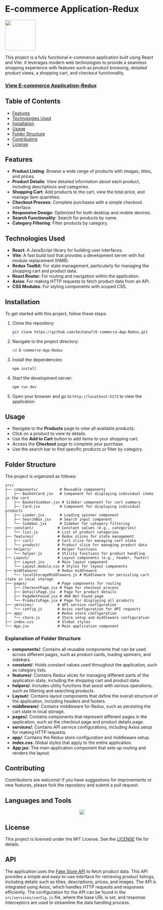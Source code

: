 # E-commerce Application-Redux

<img src="https://user-images.githubusercontent.com/74038190/212257467-871d32b7-e401-42e8-a166-fcfd7baa4c6b.gif" width="100">

This project is a fully functional e-commerce application built using React and Vite. It leverages modern web technologies to provide a seamless shopping experience with features such as product browsing, detailed product views, a shopping cart, and checkout functionality.

<h3><a href="https://e-commerce-app-redux-beta.vercel.app/">View E-commerce Application-Redux</a></h3>

## Table of Contents

- [Features](#features)
- [Technologies Used](#technologies-used)
- [Installation](#installation)
- [Usage](#usage)
- [Folder Structure](#folder-structure)
- [Contributing](#contributing)
- [License](#license)

## Features

- **Product Listing**: Browse a wide range of products with images, titles, and prices.
- **Product Details**: View detailed information about each product, including descriptions and categories.
- **Shopping Cart**: Add products to the cart, view the total price, and manage item quantities.
- **Checkout Process**: Complete purchases with a simple checkout interface.
- **Responsive Design**: Optimized for both desktop and mobile devices.
- **Search Functionality**: Search for products by name.
- **Category Filtering**: Filter products by category.

## Technologies Used

- **React**: A JavaScript library for building user interfaces.
- **Vite**: A fast build tool that provides a development server with hot module replacement (HMR).
- **Redux Toolkit**: For state management, particularly for managing the shopping cart and product data.
- **React Router**: For routing and navigation within the application.
- **Axios**: For making HTTP requests to fetch product data from an API.
- **CSS Modules**: For styling components with scoped CSS.

## Installation

To get started with this project, follow these steps:

1. Clone the repository:
   ```bash
   git clone https://github.com/keihanaf/E-commerce-App-Redux.git
   ```

2. Navigate to the project directory:
   ```bash
   cd E-commerce-App-Redux
   ```

3. Install the dependencies:
   ```bash
   npm install
   ```

4. Start the development server:
   ```bash
   npm run dev
   ```

5. Open your browser and go to `http://localhost:5173` to view the application.

## Usage

- Navigate to the **Products** page to view all available products.
- Click on a product to view its details.
- Use the **Add to Cart** button to add items to your shopping cart.
- Access the **Checkout** page to complete your purchase.
- Use the search bar to find specific products or filter by category.

## Folder Structure

The project is organized as follows:

```
src/
├── components/          # Reusable components
│   ├── BasketCard.jsx   # Component for displaying individual items in the cart
│   ├── BasketSidebar.jsx # Sidebar component for cart summary
│   ├── Card.jsx         # Component for displaying individual products
│   ├── Loader.jsx       # Loading spinner component
│   ├── SearchBox.jsx    # Search input component
│   └── Sidebar.jsx      # Sidebar for category filtering
├── constant/           # Constant values (e.g., categories)
│   └── list.js         # List of product categories
├── features/           # Redux slices for state management
│   ├── cart/           # Cart slice for managing cart state
│   └── product/        # Product slice for managing product data
├── helpers/            # Helper functions
│   └── helper.js       # Utility functions for product handling
├── Layout/             # Layout components (e.g., header, footer)
│   ├── Layout.jsx      # Main layout component
│   └── Layout.module.css # Styles for layout components
├── middleware/         # Redux middleware
│   └── localStorageMiddleware.js # Middleware for persisting cart state in local storage
├── pages/              # Page components for routing
│   ├── CheckoutPage.jsx # Page for checkout process
│   ├── DetailsPage.jsx  # Page for product details
│   ├── PageNotFound.jsx # 404 Not Found page
│   └── ProductsPage.jsx # Page for displaying all products
├── services/           # API service configuration
│   └── config.js       # Axios configuration for API requests
├── app/                # Redux store configuration
│   └── store.js        # Store setup and middleware configuration
├── index.css           # Global styles
└── App.jsx             # Main application component
```

### Explanation of Folder Structure

- **components/**: Contains all reusable components that can be used across different pages, such as product cards, loading spinners, and sidebars.
- **constant/**: Holds constant values used throughout the application, such as category lists.
- **features/**: Contains Redux slices for managing different parts of the application state, including the shopping cart and product data.
- **helpers/**: Includes utility functions that assist with various operations, such as filtering and searching products.
- **Layout/**: Contains layout components that define the overall structure of the application, including headers and footers.
- **middleware/**: Contains middleware for Redux, such as persisting the cart state in local storage.
- **pages/**: Contains components that represent different pages in the application, such as the checkout page and product details page.
- **services/**: Contains API service configurations, including Axios setup for making HTTP requests.
- **app/**: Contains the Redux store configuration and middleware setup.
- **index.css**: Global styles that apply to the entire application.
- **App.jsx**: The main application component that sets up routing and renders the layout.

## Contributing

Contributions are welcome! If you have suggestions for improvements or new features, please fork the repository and submit a pull request.

## Languages and Tools

<p align="center">
  <a href="https://skillicons.dev">
    <img src="https://skillicons.dev/icons?i=react,javascript,redux,vite,css,vscode" />
  </a>
</p>

## License

This project is licensed under the MIT License. See the [LICENSE](LICENSE) file for details.

## API

The application uses the [Fake Store API](https://fakestoreapi.com) to fetch product data. This API provides a simple and easy-to-use interface for retrieving product listings, including details such as titles, descriptions, prices, and images. The API is integrated using Axios, which handles HTTP requests and responses efficiently. The configuration for the API can be found in the `src/services/config.js` file, where the base URL is set, and response interceptors are used to streamline the data handling process.



